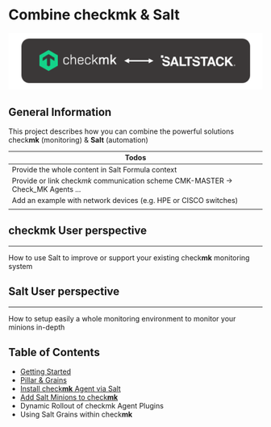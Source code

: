 # Combine check**mk** & Salt

![checkmk_salt](/docs/images/checkmk_salt.png)

## General Information
This project describes how you can combine the powerful solutions check**mk** (monitoring) & **Salt** (automation)

| Todos |
|-------|
|Provide the whole content in Salt Formula context|
|Provide or link check*mk* communication scheme CMK-MASTER -> Check_MK Agents ...|
|Add an example with network devices (e.g. HPE or CISCO switches)|
||


## check**mk** User perspective
---
How to use Salt to improve or support your existing check**mk** monitoring system

## **Salt** User perspective
---
How to setup easily a whole monitoring environment to monitor your minions in-depth


## Table of Contents
- [Getting Started](docs/getting_started.md)
- [Pillar & Grains](docs/cmk_pillar_grains.md)
- [Install check**mk** Agent via Salt](docs/install_cmk_agent.md)
- [Add Salt Minions to check**mk**](docs/add_minions_to_cmk.md)
- Dynamic Rollout of checkmk Agent Plugins
- Using Salt Grains within check**mk**


